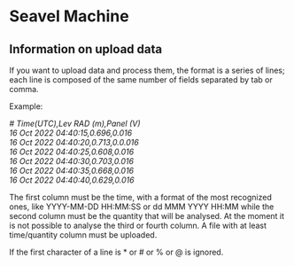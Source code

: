 # Seavel Machine
## Information on upload data

If you want to upload data and process them,  the format is a series of lines; each line is composed of the same number of fields separated by tab or comma.

Example:

<p><em>
# Time(UTC),Lev RAD (m),Panel (V)  <br>
16 Oct 2022 04:40:15,0.696,0.016  <br>
16 Oct 2022 04:40:20,0.713,0.0.016 <br>
16 Oct 2022 04:40:25,0.608,0.016 <br>
16 Oct 2022 04:40:30,0.703,0.016 <br>
16 Oct 2022 04:40:35,0.668,0.016 <br>
16 Oct 2022 04:40:40,0.629,0.016 <br>
  </em></p>
  
 The first column must be the time,  with a format of the most recognized ones, like  YYYY-MM-DD HH:MM:SS  or  dd MMM YYYY HH:MM while the second column must be the quantity that will be analysed.  At the moment it is not possible to analyse the third or fourth column.  A file with at least time/quantity column must be uploaded.
 
 If the first character of a line is  * or # or % or @  is ignored.
 
  
